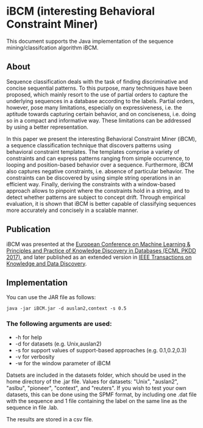 # iBCM (interesting Behavioral Constraint Miner)

This document supports the Java implementation of the sequence mining/classifcation algorithm iBCM.

<h2>About</h2>
Sequence classification deals with the task of finding discriminative and concise sequential patterns. 
To this purpose, many techniques have been proposed, which mainly resort to the use of partial orders to capture the underlying sequences in a database according to the labels. Partial orders, however, pose many limitations, especially on expressiveness, i.e. the aptitude towards capturing certain behavior, and on conciseness, i.e. doing so in a compact and informative way. These limitations can be addressed by using a better representation. 

In this paper we present the interesting Behavioral Constraint Miner (iBCM), a sequence classification technique that discovers patterns using behavioral constraint templates. The templates comprise a variety of constraints and can express patterns ranging from simple occurrence, to looping and position-based behavior over a sequence. Furthermore, iBCM also captures negative constraints, i.e. absence of particular behavior. The constraints can be discovered by using simple string operations in an efficient way. Finally, deriving the constraints with a window-based approach allows to pinpoint where the constraints hold in a string, and to detect whether patterns are subject to concept drift. Through empirical evaluation, it is shown that iBCM is better capable of classifying sequences more accurately and concisely in a scalable manner.

<h2>Publication</h2>
iBCM was presented at the <a href="https://link.springer.com/chapter/10.1007/978-3-319-71246-8_2">European Conference on Machine Learning & Principles and Practice of Knowledge Discovery in Databases (ECML PKDD 2017)</a>, and later published as an extended version in <a href="https://ieeexplore.ieee.org/document/8633396">IEEE Transactions on Knowledge and Data Discovery</a>.

<h2>Implementation</h2>
You can use the JAR file as follows:

```java -jar iBCM.jar -d auslan2,context -s 0.5```

<h3>The following arguments are used:</h3>
<ul><li>-h for help</li>	
<li>-d for datasets (e.g. Unix,auslan2)</li>
<li>-s for support values of support-based approaches (e.g. 0.1,0.2,0.3)</li>
<li>-v for verbosity
<li>-w for the window parameter of iBCM</li>
</ul>
Datsets are included in the datasets folder, which should be used in the home directory of the .jar file.
Values for datasets: "Unix", "auslan2", "aslbu", "pioneer", "context", and "reuters".
If you wish to test your own datasets, this can be done using the SPMF format, by including one .dat file with the sequence and 1 file containing the label on the same line as the sequence in file .lab.

The results are stored in a csv file.
